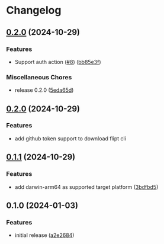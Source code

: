 # Changelog

## [0.2.0](https://github.com/flipt-io/setup-action/compare/v0.1.1...v0.2.0) (2024-10-29)


### Features

* Support auth action ([#8](https://github.com/flipt-io/setup-action/issues/8)) ([bb85e3f](https://github.com/flipt-io/setup-action/commit/bb85e3f714d3da5561ee581d965dcf8d102bcec9))


### Miscellaneous Chores

* release 0.2.0 ([5eda65d](https://github.com/flipt-io/setup-action/commit/5eda65df0b39fffc1407927bbf025ccbc52b8cae))

## [0.2.0](https://github.com/flipt-io/setup-action/compare/v0.1.0...v0.2.0) (2024-10-29)

### Features

* add github token support to download flipt cli

## [0.1.1](https://github.com/flipt-io/setup-action/compare/v0.1.0...v0.1.1) (2024-10-29)

### Features

* add darwin-arm64 as supported target platform ([3bdfbd5](https://github.com/flipt-io/setup-action/commit/3bdfbd5c751090468e4af092cd5aa68bf9873273))

## 0.1.0 (2024-01-03)

### Features

* initial release ([a2e2684](https://github.com/flipt-io/setup-action/commit/a2e2684092fb9ee10c61b1979e2aed3bab8c5dc1))
